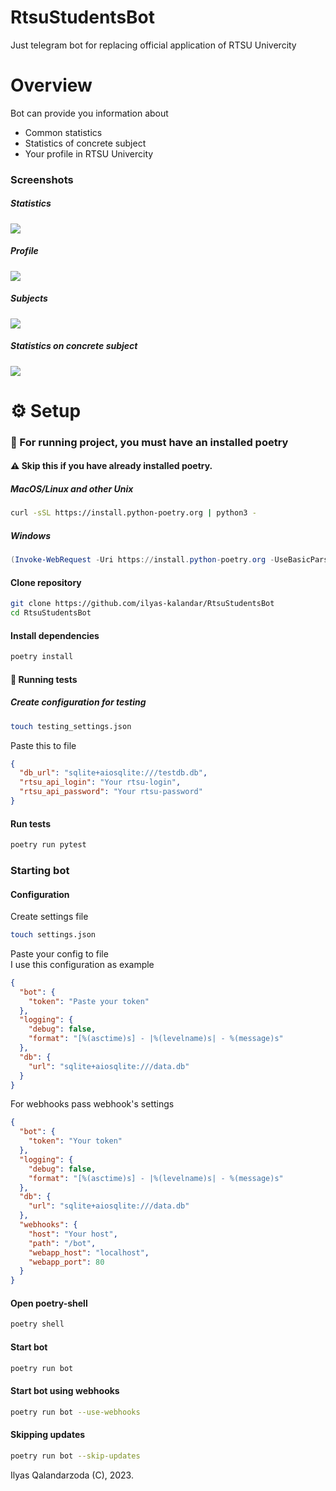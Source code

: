 # RtsuStudentsBot

Just telegram bot for replacing official application of RTSU Univercity 

# Overview

Bot can provide you information about
<ul>
  <li>Common statistics</li>
  <li>Statistics of concrete subject</li>
  <li>Your profile in RTSU Univercity</li>
</ul>

### Screenshots

##### Statistics

<img src='.github/stat.png'>

##### Profile

<img src='.github/profile.png'>

##### Subjects

<img src='.github/subjects_list.png'>

##### Statistics on concrete subject

<img src='.github/concrete_subject.png'>

# ⚙️ Setup

### 🚀 For running project, you must have an installed poetry
#### ⚠️ Skip this if you have already installed poetry. 

##### MacOS/Linux and other Unix

```bash
curl -sSL https://install.python-poetry.org | python3 -
```
##### Windows

```powershell
(Invoke-WebRequest -Uri https://install.python-poetry.org -UseBasicParsing).Content | py -
```

#### Clone repository

```bash
git clone https://github.com/ilyas-kalandar/RtsuStudentsBot
cd RtsuStudentsBot
```

#### Install dependencies

```bash
poetry install
```

#### 🧪 Running tests

##### Create configuration for testing

```bash
touch testing_settings.json
```

Paste this to file

```json
{
  "db_url": "sqlite+aiosqlite:///testdb.db",
  "rtsu_api_login": "Your rtsu-login",
  "rtsu_api_password": "Your rtsu-password"
}
```

#### Run tests

```bash
poetry run pytest
```

### Starting bot

#### Configuration

Create settings file
```bash
touch settings.json
```

Paste your config to file <br/>
I use this configuration as example

```json
{
  "bot": {
    "token": "Paste your token"
  },
  "logging": {
    "debug": false,
    "format": "[%(asctime)s] - |%(levelname)s| - %(message)s"
  },
  "db": {
    "url": "sqlite+aiosqlite:///data.db"
  }
}
```

For webhooks pass webhook's settings
```json
{
  "bot": {
    "token": "Your token"
  },
  "logging": {
    "debug": false,
    "format": "[%(asctime)s] - |%(levelname)s| - %(message)s"
  },
  "db": {
    "url": "sqlite+aiosqlite:///data.db"
  },
  "webhooks": {
    "host": "Your host",
    "path": "/bot",
    "webapp_host": "localhost",
    "webapp_port": 80
  }
}

```
#### Open poetry-shell

```bash
poetry shell
```

#### Start bot

```bash
poetry run bot 
```

#### Start bot using webhooks

```bash
poetry run bot --use-webhooks
```

#### Skipping updates
```bash
poetry run bot --skip-updates
```

Ilyas Qalandarzoda (C), 2023.
